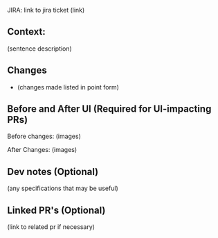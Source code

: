 JIRA: link to jira ticket
(link)

## Context:
(sentence description)

## Changes
- (changes made listed in point form)

## Before and After UI (Required for UI-impacting PRs)

Before changes:
(images)

After Changes:
(images)

## Dev notes (Optional)
(any specifications that may be useful)

## Linked PR's (Optional)
(link to related pr if necessary)
